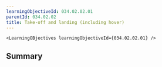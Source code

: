 ```yaml
---
learningObjectiveId: 034.02.02.01
parentId: 034.02.02
title: Take-off and landing (including hover)
---
```


```tsx eval
<LearningOBjectives learningObjectiveId={034.02.02.01} />
```

## Summary
